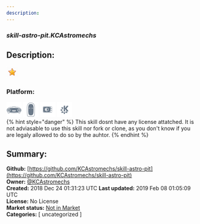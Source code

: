 ```yaml
---
description: 
---
```


### _skill-astro-pit.KCAstromechs_  
## Description:  
  
  
![](../.gitbook/assets/star.png)  
  
### Platform:  
 ![Mark I](../.gitbook/assets/mark-1-icon.png)  ![Mark II](../.gitbook/assets/mark-2-icon.png)  ![Picroft](../.gitbook/assets/picroft-icon.png)  ![plasmoid](../.gitbook/assets/kde.png)   
{% hint style="danger" %}
This skill dosnt have any license attatched. It is not adviasable to use this skill nor fork or clone, as you don't know if you are legaly allowed to do so by the auhtor.
{% endhint %}
  
## Summary:  
**Github:** [https://github.com/KCAstromechs/skill-astro-pit](https://github.com/KCAstromechs/skill-astro-pit)  
**Owner:** [@KCAstromechs](https://github.com/KCAstromechs)  
**Created:** 2018 Dec 24 01:31:23 UTC  **Last updated:** 2019 Feb 08 01:05:09 UTC  
**License:** No License  
**Market status:** [Not in Market](https://market.mycroft.ai/skill/)  
**Categories:** [ uncategorized ]   
